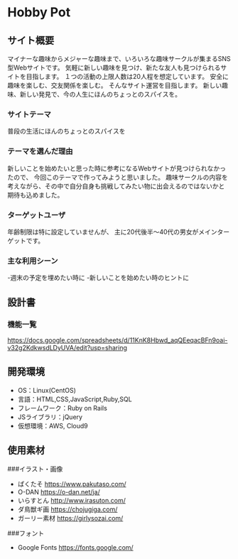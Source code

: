 # Hobby Pot

## サイト概要
マイナーな趣味からメジャーな趣味まで、いろいろな趣味サークルが集まるSNS型Webサイトです。
気軽に新しい趣味を見つけ、新たな友人も見つけられるサイトを目指します。
１つの活動の上限人数は20人程を想定しています。
安全に趣味を楽しむ、交友関係を楽しむ。
そんなサイト運営を目指します。
新しい趣味、新しい発見で、今の人生にほんのちょっとのスパイスを。

### サイトテーマ
普段の生活にほんのちょっとのスパイスを

### テーマを選んだ理由
新しいことを始めたいと思った時に参考になるWebサイトが見つけられなかったので、
今回このテーマで作ってみようと思いました。
趣味サークルの内容を考えながら、その中で自分自身も挑戦してみたい物に出会えるのではないかと
期待も込めました。

### ターゲットユーザ
年齢制限は特に設定していませんが、
主に20代後半〜40代の男女がメインターゲットです。

### 主な利用シーン
-週末の予定を埋めたい時に
-新しいことを始めたい時のヒントに

## 設計書

### 機能一覧
https://docs.google.com/spreadsheets/d/11KnK8Hbwd_aqQEeqacBFn9oai-v32g2KdkwsdLDyUVA/edit?usp=sharing

## 開発環境
- OS：Linux(CentOS)
- 言語：HTML,CSS,JavaScript,Ruby,SQL
- フレームワーク：Ruby on Rails
- JSライブラリ：jQuery
- 仮想環境：AWS, Cloud9

## 使用素材
###イラスト・画像
- ぱくたそ
https://www.pakutaso.com/
- O-DAN
https://o-dan.net/ja/
- いらすとん
http://www.irasuton.com/
- ダ鳥獣ギ画
https://chojugiga.com/
- ガーリー素材
https://girlysozai.com/

###フォント
- Google Fonts
https://fonts.google.com/
